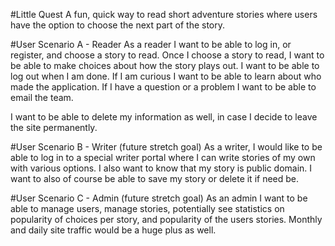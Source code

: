 #Little Quest
A fun, quick way to read short adventure stories where users have the option to choose the next part of the story.

#User Scenario A - Reader
As a reader I want to be able to log in, or register, and choose a story to read. 
Once I choose a story to read, I want to be able to make choices about how the story plays out. 
I want to be able to log out when I am done. If I am curious I want to be able to learn about who made the application. 
If I have a question or a problem I want to be able to email the team.

I want to be able to delete my information as well, in case I decide to leave the site permanently.

#User Scenario B - Writer (future stretch goal)
As a writer, I would like to be able to log in to a special writer portal where I can write stories
of my own with various options. I also want to know that my story is public domain. I want to also of course
be able to save my story or delete it if need be.

#User Scenario C - Admin (future stretch goal)
As an admin I want to be able to manage users, manage stories, potentially see 
statistics on popularity of choices per story, and popularity of the users stories.
Monthly and daily site traffic would be a huge plus as well.